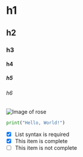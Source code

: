 # h1
## h2
### h3
#### h4
##### h5
###### h6
![Image of rose](https://cdn.photoworkout.com/images/guides/aesthetics-in-photography/aesthetics-in-photography-3.jpg)

``` python
print("Hello, World!")
```
- [x] List syntax is required
- [x] This item is complete
- [ ] This item is not complete
